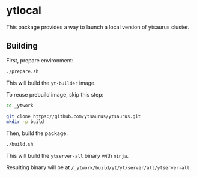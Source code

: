 # ytlocal

This package provides a way to launch a local version
of ytsaurus cluster.



## Building

First, prepare environment:

```bash
./prepare.sh
```

This will build the `yt-builder` image.

To reuse prebuild image, skip this step:
```bash
cd _ytwork

git clone https://github.com/ytsaurus/ytsaurus.git
mkdir -p build
```

Then, build the package:

```bash
./build.sh
```

This will build the `ytserver-all` binary with `ninja`.

Resulting binary will be at `/_ytwork/build/yt/yt/server/all/ytserver-all`.
